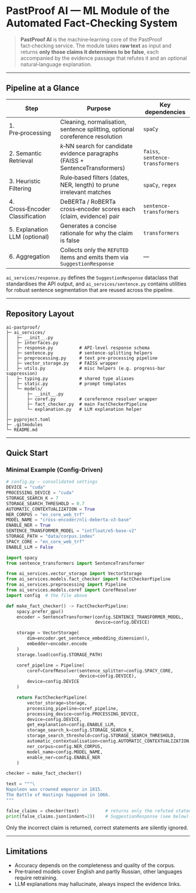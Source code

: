 # PastProof AI — ML Module of the Automated Fact‑Checking System

> **PastProof AI** is the machine‑learning core of the PastProof fact‑checking service.
> The module takes **raw text** as input and returns **only those claims it determines to be false**, each accompanied by the evidence passage that refutes it and an optional natural‑language explanation.

---

## Pipeline at a Glance

| Step                            | Purpose                                                                        | Key dependencies                 |
| ------------------------------- | ------------------------------------------------------------------------------ | -------------------------------- |
| 1. Pre‑processing               | Cleaning, normalisation, sentence splitting, optional coreference resolution   | `spaCy`                          |
| 2. Semantic Retrieval           | *k*‑NN search for candidate evidence paragraphs (FAISS + SentenceTransformers) | `faiss`, `sentence-transformers` |
| 3. Heuristic Filtering          | Rule‑based filters (dates, NER, length) to prune irrelevant matches            | `spaCy`, `regex`                 |
| 4. Cross‑Encoder Classification | DeBERTa / RoBERTa cross‑encoder scores each (claim, evidence) pair             | `sentence-transformers`          |
| 5. Explanation LLM (optional)   | Generates a concise rationale for why the claim is false                       | `transformers`                   |
| 6. Aggregation                  | Collects only the `REFUTED` items and emits them via `SuggestionResponse`      | —                                |

`ai_services/response.py` defines the `SuggestionResponse` dataclass that standardises the API output, and
`ai_services/sentence.py` contains utilities for robust sentence segmentation that are reused across the pipeline.

---

## Repository Layout

```
ai-pastproof/
├─ ai_services/
│   ├─ __init__.py
│   ├─ interfaces.py
│   ├─ response.py          # API‑level response schema
│   ├─ sentence.py          # sentence‑splitting helpers
│   ├─ preprocessing.py     # text pre‑processing pipeline
│   ├─ vector_storage.py    # FAISS wrapper
│   ├─ utils.py             # misc helpers (e.g. progress‑bar suppression)
│   ├─ typing.py            # shared type aliases
│   ├─ static.py            # prompt templates
│   └─ models/
│       ├─ __init__.py
│       ├─ coref.py         # coreference resolver wrapper
│       ├─ fact_checker.py  # main FactCheckerPipeline
│       └─ explanation.py   # LLM explanation helper
│
├─ pyproject.toml
├─ .gitmodules
└─ README.md
```

---

## Quick Start

### Minimal Example (Config‑Driven)

```python
# config.py — consolidated settings
DEVICE = "cuda"
PROCESSING_DEVICE = "cuda"
STORAGE_SEARCH_K = 7
STORAGE_SEARCH_THRESHOLD = 0.7
AUTOMATIC_CONTEXTUALIZATION = True
NER_CORPUS = "en_core_web_trf"
MODEL_NAME = "cross-encoder/nli-deberta-v3-base"
ENABLE_NER = True
SENTENCE_TRANSFORMER_MODEL = "intfloat/e5-base-v2"
STORAGE_PATH = "data/corpus.index"
SPACY_CORE = "en_core_web_trf"
ENABLE_LLM = False
```

```python
import spacy
from sentence_transformers import SentenceTransformer

from ai_services.vector_storage import VectorStorage
from ai_services.models.fact_checker import FactCheckerPipeline
from ai_services.preprocessing import Pipeline
from ai_services.models.coref import CorefResolver
import config  # the file above

def make_fact_checker() -> FactCheckerPipeline:
    spacy.prefer_gpu()
    encoder = SentenceTransformer(config.SENTENCE_TRANSFORMER_MODEL,
                                  device=config.DEVICE)

    storage = VectorStorage(
        dim=encoder.get_sentence_embedding_dimension(),
        embedder=encoder.encode
    )
    storage.load(config.STORAGE_PATH)

    coref_pipeline = Pipeline(
        coref=CorefResolver(sentence_splitter=config.SPACY_CORE,
                            device=config.DEVICE),
        device=config.DEVICE
    )

    return FactCheckerPipeline(
        vector_storage=storage,
        processing_pipeline=coref_pipeline,
        processing_device=config.PROCESSING_DEVICE,
        device=config.DEVICE,
        get_explanation=config.ENABLE_LLM,
        storage_search_k=config.STORAGE_SEARCH_K,
        storage_search_threshold=config.STORAGE_SEARCH_THRESHOLD,
        automatic_contextualisation=config.AUTOMATIC_CONTEXTUALIZATION,
        ner_corpus=config.NER_CORPUS,
        model_name=config.MODEL_NAME,
        enable_ner=config.ENABLE_NER
    )

checker = make_fact_checker()

text = """\
Napoleon was crowned emperor in 1815.
The Battle of Hastings happened in 1066.
"""

false_claims = checker(text)          # returns only the refuted statements
print(false_claims.json(indent=2))    # SuggestionResponse (see below)
```

Only the incorrect claim is returned, correct statements are silently ignored.

---

## Limitations

* Accuracy depends on the completeness and quality of the corpus.
* Pre‑trained models cover English and partly Russian, other languages require retraining.
* LLM explanations may hallucinate, always inspect the evidence links.
